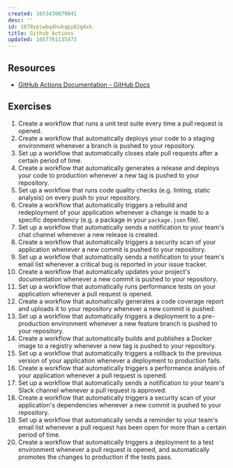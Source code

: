 ```yaml
---
created: 1653430079041
desc: ''
id: 1878ypiwbq4hukqpy82g4xk
title: Github Actions
updated: 1657761135473
---
```

   
## Resources   
   
   
- [GitHub Actions Documentation - GitHub Docs](https://docs.github.com/en/actions)   
   
## Exercises   
   
1.  Create a workflow that runs a unit test suite every time a pull request is opened.   
2.  Create a workflow that automatically deploys your code to a staging environment whenever a branch is pushed to your repository.   
3.  Set up a workflow that automatically closes stale pull requests after a certain period of time.   
4.  Create a workflow that automatically generates a release and deploys your code to production whenever a new tag is pushed to your repository.   
5.  Set up a workflow that runs code quality checks (e.g. linting, static analysis) on every push to your repository.   
6.  Create a workflow that automatically triggers a rebuild and redeployment of your application whenever a change is made to a specific dependency (e.g. a package in your `package.json` file).   
7.  Set up a workflow that automatically sends a notification to your team's chat channel whenever a new release is created.   
8.  Create a workflow that automatically triggers a security scan of your application whenever a new commit is pushed to your repository.   
9.  Set up a workflow that automatically sends a notification to your team's email list whenever a critical bug is reported in your issue tracker.   
10.  Create a workflow that automatically updates your project's documentation whenever a new commit is pushed to your repository.   
11.  Set up a workflow that automatically runs performance tests on your application whenever a pull request is opened.   
12.  Create a workflow that automatically generates a code coverage report and uploads it to your repository whenever a new commit is pushed.   
13.  Set up a workflow that automatically triggers a deployment to a pre-production environment whenever a new feature branch is pushed to your repository.   
14.  Create a workflow that automatically builds and publishes a Docker image to a registry whenever a new tag is pushed to your repository.   
15.  Set up a workflow that automatically triggers a rollback to the previous version of your application whenever a deployment to production fails.   
16.  Create a workflow that automatically triggers a performance analysis of your application whenever a pull request is opened.   
17.  Set up a workflow that automatically sends a notification to your team's Slack channel whenever a pull request is approved.   
18.  Create a workflow that automatically triggers a security scan of your application's dependencies whenever a new commit is pushed to your repository.   
19.  Set up a workflow that automatically sends a reminder to your team's email list whenever a pull request has been open for more than a certain period of time.   
20.  Create a workflow that automatically triggers a deployment to a test environment whenever a pull request is opened, and automatically promotes the changes to production if the tests pass.
